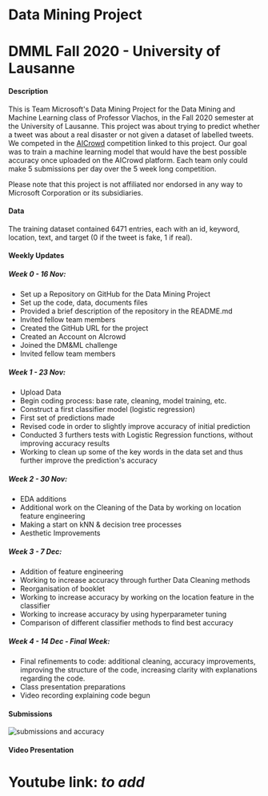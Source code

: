 # Data Mining Project

# DMML Fall 2020 - University of Lausanne


#### Description
This is Team Microsoft's Data Mining Project for the Data Mining and Machine Learning class of Professor Vlachos, in the Fall 2020 semester at the University of Lausanne.
This project was about trying to predict whether a tweet was about a real disaster or not given a dataset of labelled tweets.
We competed in the [AICrowd](https://www.aicrowd.com/challenges/final-project-of-the-data-mining-and-machine-learning-course) competition linked to this project. Our goal was to train a machine learning model that would have the best possible accuracy once uploaded on the AICrowd platform. Each team only could make 5 submissions per day over the 5 week long competition.

Please note that this project is not affiliated nor endorsed in any way to Microsoft Corporation or its subsidiaries.


#### Data
The training dataset contained 6471 entries, each with an id, keyword, location, text, and target (0 if the tweet is fake, 1 if real).

#### Weekly Updates

##### Week 0 - 16 Nov: 

- Set up a Repository on GitHub for the Data Mining Project
- Set up the code, data, documents files
- Provided a brief description of the repository in the README.md
- Invited fellow team members
- Created the GitHub URL for the project
- Created an Account on AIcrowd
- Joined the DM&ML challenge
- Invited fellow team members

##### Week 1 - 23 Nov:

- Upload Data
- Begin coding process: base rate, cleaning, model training, etc.
- Construct a first classifier model (logistic regression)
- First set of predictions made
- Revised code in order to slightly improve accuracy of initial prediction
- Conducted 3 furthers tests with Logistic Regression functions, without improving accuracy results
- Working to clean up some of the key words in the data set and thus further improve the prediction's accuracy

##### Week 2 - 30 Nov:

- EDA additions
- Additional work on the Cleaning of the Data by working on location feature engineering
- Making a start on kNN & decision tree processes
- Aesthetic Improvements

##### Week 3 - 7 Dec:

- Addition of feature engineering
- Working to increase accuracy through further Data Cleaning methods
- Reorganisation of booklet
- Working to increase accuracy by working on the location feature in the classifier
- Working to increase accuracy by using hyperparameter tuning
- Comparison of different classifier methods to find best accuracy

##### Week 4 - 14 Dec - Final Week:

- Final refinements to code: additional cleaning, accuracy improvements, improving the structure of the code, increasing clarity with explanations regarding the code.
- Class presentation preparations
- Video recording explaining code begun

#### Submissions
![submissions and accuracy](https://i.postimg.cc/SKKmmyFc/Screen-Shot-2020-12-16-at-19-22-28.png)

#### Video Presentation
# Youtube link: *to add*

